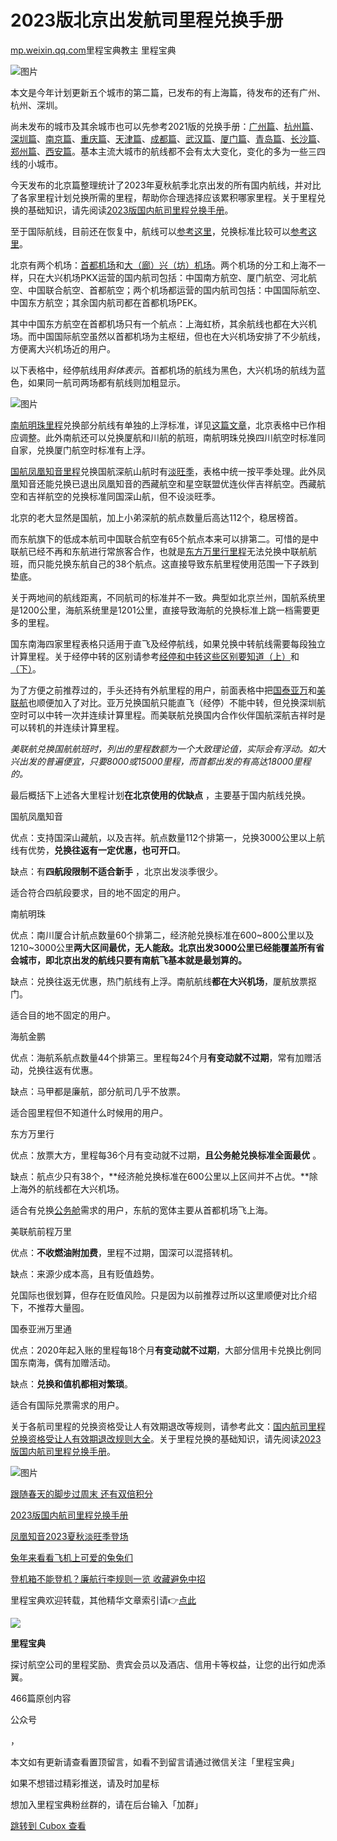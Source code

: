 2023版北京出发航司里程兑换手册
=================

[mp.weixin.qq.com](http://mp.weixin.qq.com/s?__biz=MzI4OTQ2MzQ0OQ==&mid=2247493686&idx=1&sn=6113617a21a2d1dcb495d1da6c04526e&chksm=ec2c65c0db5becd64422e80c8e0f2d32a822e431cb70044721dfa450588e67853c8e52b899a7&mpshare=1&scene=1&srcid=0501iFwnE2fcjZiV5vExXfZy&sharer_sharetime=1682938414775&sharer_shareid=c58007142b3c8dd4da3163f5c61d6b7b#rd)里程宝典教主 里程宝典


![图片](https://image.cubox.pro/article/2021091322320757604/63324.jpg?imageMogr2/quality/90/ignore-error/1)   

本文是今年计划更新五个城市的第二篇，已发布的有上海篇，待发布的还有广州、杭州、深圳。

尚未发布的城市及其余城市也可以先参考2021版的兑换手册：[广州篇](http://mp.weixin.qq.com/s?__biz=MzI4OTQ2MzQ0OQ==&mid=2247489154&idx=2&sn=0a415f4ff78e32c69d02a547876982c3&chksm=ec2f9b74db5812624fde85af3d91fe6370a3e82b157d44fede59cd76cf58cfec10afcf93ba8e&scene=21#wechat_redirect)、[杭州篇](http://mp.weixin.qq.com/s?__biz=MzI4OTQ2MzQ0OQ==&mid=2247489154&idx=1&sn=fc3ea01b8a37d8acde8ebb694fa7e1db&chksm=ec2f9b74db58126264e2d839bb282407c26af5716583329efc8677c1c1c1a5455e59e9737ad6&scene=21#wechat_redirect)、[深圳篇](http://mp.weixin.qq.com/s?__biz=MzI4OTQ2MzQ0OQ==&mid=2247489189&idx=1&sn=87ed3c9d058c09d233f8247a054de4ba&chksm=ec2f9b53db58124520dc67f215d2091307d8dcd338bb550fe37182c88e3a157fcf873ae59c5f&scene=21#wechat_redirect)、[南京篇](http://mp.weixin.qq.com/s?__biz=MzI4OTQ2MzQ0OQ==&mid=2247489228&idx=1&sn=2c8263b48bbde06aa8aa83ec571ce993&chksm=ec2f9b3adb58122c4a782795f2a52d2a9bf0a2113ac8c3bd1e8ad27d515e34cc27b23b6e1074&scene=21#wechat_redirect)、[重庆篇](http://mp.weixin.qq.com/s?__biz=MzI4OTQ2MzQ0OQ==&mid=2247489252&idx=1&sn=a904821b04383f44f03f683196e7a498&chksm=ec2f9b12db58120438fb54842f3021922a872fa02f407cfe262a628e0c0ec5ae0296ea11e3a4&scene=21#wechat_redirect)、[天津篇](http://mp.weixin.qq.com/s?__biz=MzI4OTQ2MzQ0OQ==&mid=2247489311&idx=1&sn=eb4e5ae89e04b20200aec1b3462a183f&chksm=ec2f9ae9db5813ff2c98bae4ba876c5b0ae2c715bc861ab36198d22a142c44a5f40c9b96d624&scene=21#wechat_redirect)、[成都篇](http://mp.weixin.qq.com/s?__biz=MzI4OTQ2MzQ0OQ==&mid=2247489387&idx=1&sn=37088392e8a4f25855e50a90e1c15c05&chksm=ec2f9a9ddb58138be97a013100ac6bc84a908c12a92619bf0892b2cc589590b8cab618f2d57a&scene=21#wechat_redirect)、[武汉篇](http://mp.weixin.qq.com/s?__biz=MzI4OTQ2MzQ0OQ==&mid=2247489408&idx=1&sn=375aa14d977f1f0adcedd47d0f4922c9&chksm=ec2f9a76db5813608f1c9a995bc6ebc02d0ed5401b519bed34e3bd0cc5663e6d97e8522ea9c7&scene=21#wechat_redirect)、[厦门篇](http://mp.weixin.qq.com/s?__biz=MzI4OTQ2MzQ0OQ==&mid=2247489434&idx=1&sn=508cbb3ece29cdf8a2d44114bb35af32&chksm=ec2f9a6cdb58137a13fe34b094b4e8fbd400ad3dd7df29548ab5fc03ea6c5c4360162922e05a&scene=21#wechat_redirect)、[青岛篇](http://mp.weixin.qq.com/s?__biz=MzI4OTQ2MzQ0OQ==&mid=2247489490&idx=1&sn=0352e0fe2796207a92d656528b39e4a7&chksm=ec2f9a24db581332bd12ab4c253c88d2320c4e796b171ff4220973d9c3a29b33a97d4fe4a502&scene=21#wechat_redirect)、[长沙篇](http://mp.weixin.qq.com/s?__biz=MzI4OTQ2MzQ0OQ==&mid=2247489492&idx=1&sn=a173797e848c0b7c72e56f9b9047f966&chksm=ec2f9a22db581334ec037573ab0e52b8b2b70c3f4833587842997ee2645b4e3a28b444c0a10c&scene=21#wechat_redirect)、[郑州篇](http://mp.weixin.qq.com/s?__biz=MzI4OTQ2MzQ0OQ==&mid=2247489544&idx=1&sn=47e3e23e50a4a5a26f2c3854d54ea4da&chksm=ec2f95fedb581ce82d2bef0538ecc2c978cceb219cac1f3f67e4a37d730f2e3fdb5a57363ae8&scene=21#wechat_redirect)、[西安篇](http://mp.weixin.qq.com/s?__biz=MzI4OTQ2MzQ0OQ==&mid=2247489629&idx=1&sn=56b0d35ad972363bea6187323e29baef&chksm=ec2f95abdb581cbde51b5288e35eb750ea7977c264145bcb461745306053677362482259e4c2&scene=21#wechat_redirect)。基本主流大城市的航线都不会有太大变化，变化的多为一些三四线的小城市。

今天发布的北京篇整理统计了2023年夏秋航季北京出发的所有国内航线，并对比了各家里程计划兑换所需的里程，帮助你合理选择应该累积哪家里程。关于里程兑换的基础知识，请先阅读[2023版国内航司里程兑换手册](http://mp.weixin.qq.com/s?__biz=MzI4OTQ2MzQ0OQ==&mid=2247493480&idx=1&sn=c0f2ec76202ff6a7544984f683c5e4c9&chksm=ec2c6a9edb5be388cd2c10d46bb120e92a8c7660c98c1d29bb0fdc0f5f369736fdec32f6e959&scene=21#wechat_redirect)。

至于国际航线，目前还在恢复中，航线可以[参考这里](http://mp.weixin.qq.com/s?__biz=MzI4OTQ2MzQ0OQ==&mid=2247493596&idx=1&sn=85865f1a629cf7aef6d8f528fca630b0&chksm=ec2c6a2adb5be33ca872cf923fc7aef0689cae057aaebf6d953cd0379776f3b491e656dabce1&scene=21#wechat_redirect)，兑换标准比较可以[参考这里](http://mp.weixin.qq.com/s?__biz=MzI4OTQ2MzQ0OQ==&mid=2247493083&idx=1&sn=d364fd5c4add2c55da9733cbd894ab13&chksm=ec2c682ddb5be13bac526563030900c382f4bbd46c0628c6b74bc5181119aec60a6bf0274e82&scene=21#wechat_redirect)。

北京有两个机场：[首都机场](http://mp.weixin.qq.com/s?__biz=MzI4OTQ2MzQ0OQ==&mid=2247491192&idx=1&sn=ba6e46d0aa5ba81b16a457e2f2d10ad9&chksm=ec2f938edb581a98777891c4ea3c0790c52c323043dba4359b26e11607363e45c2f229c98a45&scene=21#wechat_redirect)和[大（廊）兴（坊）机场](http://mp.weixin.qq.com/s?__biz=MzI4OTQ2MzQ0OQ==&mid=2247491011&idx=1&sn=1db5fa7b3e9dc9d448f18dc8c0074465&chksm=ec2f9035db581923139a5f3dcfcef77cc6a2a8d7c3aac7604110b85fea0bf27e04025dac1293&scene=21#wechat_redirect)。两个机场的分工和上海不一样，只在大兴机场PKX运营的国内航司包括：中国南方航空、厦门航空、河北航空、中国联合航空、首都航空；两个机场都运营的国内航司包括：中国国际航空、中国东方航空；其余国内航司都在首都机场PEK。

其中中国东方航空在首都机场只有一个航点：上海虹桥，其余航线也都在大兴机场。而中国国际航空虽然以首都机场为主枢纽，但也在大兴机场安排了不少航线，方便离大兴机场近的用户。

以下表格中，经停航线用*斜体表示*。首都机场的航线为黑色，大兴机场的航线为蓝色，如果同一航司两场都有航线则加粗显示。

![图片](https://image.cubox.pro/article/2023050117314552904/14506.jpg?imageMogr2/quality/90/ignore-error/1)

[南航明珠里程](http://mp.weixin.qq.com/s?__biz=MzI4OTQ2MzQ0OQ==&mid=2247490766&idx=1&sn=f9a1ab415985305da4074c065b5db692&chksm=ec2f9138db58182e6e79c0c255b6b720ca3159c8a288fab44be5750d744e1134a1be305cadfc&scene=21#wechat_redirect)兑换部分航线有单独的上浮标准，详见[这篇文章](http://mp.weixin.qq.com/s?__biz=MzI4OTQ2MzQ0OQ==&mid=2247490766&idx=1&sn=f9a1ab415985305da4074c065b5db692&chksm=ec2f9138db58182e6e79c0c255b6b720ca3159c8a288fab44be5750d744e1134a1be305cadfc&scene=21#wechat_redirect)，北京表格中已作相应调整。此外南航还可以兑换厦航和川航的航班，南航明珠兑换四川航空时标准同自家，兑换厦门航空时标准有上浮。

[国航凤凰知音里程](http://mp.weixin.qq.com/s?__biz=MzI4OTQ2MzQ0OQ==&mid=2247490453&idx=1&sn=c6c36e2c18c5246bd60fff02f5871a3c&chksm=ec2f9663db581f751feddb00dc7d8117da703ba03589b7290f51dac22e82f36caaf6fd5ac0aa&scene=21#wechat_redirect)兑换国航深航山航时有[淡旺季](http://mp.weixin.qq.com/s?__biz=MzI4OTQ2MzQ0OQ==&mid=2247493412&idx=1&sn=a79e791dcb425d68537320902d44a6dd&chksm=ec2c6ad2db5be3c494470264439d465cf39917f108aef62fcf12dfcc68363524d047c42ee45b&scene=21#wechat_redirect)，表格中统一按平季处理。此外凤凰知音还能兑换已退出凤凰知音的西藏航空和星空联盟优连伙伴吉祥航空。西藏航空和吉祥航空的兑换标准同国深山航，但不设淡旺季。

北京的老大显然是国航，加上小弟深航的航点数量后高达112个，稳居榜首。

而东航旗下的低成本航司中国联合航空有65个航点本来可以排第二。可惜的是中联航已经不再和东航进行常旅客合作，也就是[东方万里行里程](http://mp.weixin.qq.com/s?__biz=MzI4OTQ2MzQ0OQ==&mid=2247492677&idx=2&sn=56cde89ab6259790484467f26c4bb4ce&chksm=ec2c69b3db5be0a5dd1e60df15f005a0e47d31c6d5c20fc742dda36d7d18544dbb0bd384d947&scene=21#wechat_redirect)无法兑换中联航航班，而只能兑换东航自己的38个航点。这直接导致东航里程使用范围一下子跌到垫底。

关于两地间的航线距离，不同航司的标准并不一致。典型如北京兰州，国航系统里是1200公里，海航系统里是1201公里，直接导致海航的兑换标准上跳一档需要更多的里程。

国东南海四家里程表格只适用于直飞及经停航线，如果兑换中转航线需要每段独立计算里程。关于经停中转的区别请参考[经停和中转这些区别要知道（上）](http://mp.weixin.qq.com/s?__biz=MzI4OTQ2MzQ0OQ==&mid=2247485798&idx=1&sn=635cedfde4fb6454c6b56803766cc155&chksm=ec2f8490db580d86c7a39786b3dc6309e9f45e6069d917a97484b78e42f0ab42c28d68dd02da&scene=21#wechat_redirect)和[（下）](http://mp.weixin.qq.com/s?__biz=MzI4OTQ2MzQ0OQ==&mid=2247485829&idx=1&sn=5918886d5a9560bd088bf5bf0cc8d43c&chksm=ec2f8473db580d6555b8575be395cbe083abbe4f632cf1f7d375bf9ca367033dd80ada4b3ace&scene=21#wechat_redirect)。

为了方便之前推荐过的，手头还持有外航里程的用户，前面表格中把[国泰亚万](http://mp.weixin.qq.com/s?__biz=MzI4OTQ2MzQ0OQ==&mid=2247492854&idx=1&sn=2babf02851bd1469339565db16ae9958&chksm=ec2c6900db5be0169e271efced0e880839da17397cc1f0b8f10fc9c224c5566bae1f7f2f2b37&scene=21#wechat_redirect)和[美联航](http://mp.weixin.qq.com/s?__biz=MzI4OTQ2MzQ0OQ==&mid=2247493004&idx=1&sn=987ddc93d69be38317a4b403f8008f81&chksm=ec2c687adb5be16cc340195fa2b4e7a9181acb2f070ea3d3b7525cc2489cc81c1d8b28d26391&scene=21#wechat_redirect)也顺便加入了对比。亚万兑换国航只能直飞（经停）不能中转，但兑换深圳航空时可以中转一次并连续计算里程。而美联航兑换国内合作伙伴国航深航吉祥时是可以转机的并连续计算里程。

*美联航兑换国航航班时，列出的里程数额为一个大致理论值，实际会有浮动。如大兴出发的普遍便宜，只要8000或15000里程，而首都出发的有高达18000里程的。*

最后概括下上述各大里程计划**在北京使用的优缺点** ，主要基于国内航线兑换。


国航凤凰知音


优点：支持国深山藏航，以及吉祥。航点数量112个排第一，兑换3000公里以上航线有优势，**兑换往返有一定优惠，也可开口**。

缺点：有**四航段限制不适合新手** ，北京出发淡季很少。

适合符合四航段要求，目的地不固定的用户。


南航明珠


优点：南川厦合计航点数量60个排第二，经济舱兑换标准在600\~800公里以及1210\~3000公里**两大区间最优，无人能敌。北京出发3000公里已经能覆盖所有省会城市，即北京出发的航线只要有南航飞基本就是最划算的。**

缺点：兑换往返无优惠，热门航线有上浮。南航航线**都在大兴机场**，厦航放票抠门。

适合目的地不固定的用户。


海航金鹏   


优点：海航系航点数量44个排第三。里程每24个月**有变动就不过期**，常有加赠活动，兑换往返有优惠。

缺点：马甲都是廉航，部分航司几乎不放票。

适合囤里程但不知道什么时候用的用户。


东方万里行


优点：放票大方，里程每36个月有变动就不过期，**且公务舱兑换标准全面最优** 。

缺点：航点少只有38个，**经济舱兑换标准在600公里以上区间并不占优。**除上海外的航线都在大兴机场。

适合有兑换[公务舱](http://mp.weixin.qq.com/s?__biz=MzI4OTQ2MzQ0OQ==&mid=2247493087&idx=1&sn=df6b7f727bbf8cd70b83351db987a274&chksm=ec2c6829db5be13f02664dc03c4089e13068f980d849297ef875200a6e3a3f55d00f2d49e793&scene=21#wechat_redirect)需求的用户，东航的宽体主要从首都机场飞上海。


美联航前程万里


优点：**不收燃油附加费**，里程不过期，国深可以混搭转机。

缺点：来源少成本高，且有贬值趋势。

兑国际也很划算，但存在贬值风险。只是因为以前推荐过所以这里顺便对比介绍下，不推荐大量囤。


国泰亚洲万里通


优点：2020年起入账的里程每18个月**有变动就不过期**，大部分信用卡兑换比例同国东南海，偶有加赠活动。

缺点：**兑换和值机都相对繁琐**。

适合有国际兑票需求的用户。

关于各航司里程的兑换资格受让人有效期退改等规则，请参考此文：[国内航司里程兑换资格受让人有效期退改规则大全](http://mp.weixin.qq.com/s?__biz=MzI4OTQ2MzQ0OQ==&mid=2247487035&idx=2&sn=fb246ac515140935e91e9c90d6c01ee8&chksm=ec2f83cddb580adb40d7302ebd51ca6f4e45b68d12856575280a1da3c7ddc40540c9e4041a8c&scene=21#wechat_redirect)。关于里程兑换的基础知识，请先阅读[2023版国内航司里程兑换手册](http://mp.weixin.qq.com/s?__biz=MzI4OTQ2MzQ0OQ==&mid=2247493480&idx=1&sn=c0f2ec76202ff6a7544984f683c5e4c9&chksm=ec2c6a9edb5be388cd2c10d46bb120e92a8c7660c98c1d29bb0fdc0f5f369736fdec32f6e959&scene=21#wechat_redirect)。

[](http://mp.weixin.qq.com/s?__biz=MzI4OTQ2MzQ0OQ==&mid=2247489983&idx=1&sn=fd68318ffa61df48749fed2b16f78559&chksm=ec2f9449db581d5fe34fceba70d7ea8bce7aafb6a367ac2e35d3d78fef9ff84593e39667764f&scene=21#wechat_redirect)

![图片](https://image.cubox.pro/article/2023041121130618856/57264.jpg?imageMogr2/quality/90/ignore-error/1)

[跟随春天的脚步过周末 还有双倍积分](http://mp.weixin.qq.com/s?__biz=MzI4OTQ2MzQ0OQ==&mid=2247493506&idx=1&sn=fdfee915ddb06fa52bd43b2104756541&chksm=ec2c6a74db5be362e6407d6de7e1d434e66aced30814fb4858efc196ae347f66f0dc97db1140&scene=21#wechat_redirect)   

[2023版国内航司里程兑换手册](http://mp.weixin.qq.com/s?__biz=MzI4OTQ2MzQ0OQ==&mid=2247493480&idx=1&sn=c0f2ec76202ff6a7544984f683c5e4c9&chksm=ec2c6a9edb5be388cd2c10d46bb120e92a8c7660c98c1d29bb0fdc0f5f369736fdec32f6e959&scene=21#wechat_redirect)

[凤凰知音2023夏秋淡旺季登场](http://mp.weixin.qq.com/s?__biz=MzI4OTQ2MzQ0OQ==&mid=2247493412&idx=1&sn=a79e791dcb425d68537320902d44a6dd&chksm=ec2c6ad2db5be3c494470264439d465cf39917f108aef62fcf12dfcc68363524d047c42ee45b&scene=21#wechat_redirect)  

[兔年来看看飞机上可爱的兔兔们](http://mp.weixin.qq.com/s?__biz=MzI4OTQ2MzQ0OQ==&mid=2247492973&idx=1&sn=74eb08c26cfbf17b917e828ff56c0170&chksm=ec2c689bdb5be18d78c9496170574ac4936f8d6ef6790a5bb9115bd5fb6e9a2c604825ea2595&scene=21#wechat_redirect)  

[登机箱不能登机？廉航行李规则一览 收藏避免中招](http://mp.weixin.qq.com/s?__biz=MzI4OTQ2MzQ0OQ==&mid=2247493288&idx=1&sn=df994f0ec1a741a6c1b10a342157a1d8&chksm=ec2c6b5edb5be248b7ffa7d256d8c92f677a923eb883db955540fd5fb5a96ed76c515d6edbe4&scene=21#wechat_redirect)

里程宝典欢迎转载，其他精华文章索引请👉[点此](http://mp.weixin.qq.com/s?__biz=MzI4OTQ2MzQ0OQ==&mid=2247489864&idx=1&sn=6b1490fc41ecb956c1406b58f673cc2f&chksm=ec2f94bedb581da879a00f339e4cd327097ed777def30641e90464ef76280192a35f79abe356&scene=21#wechat_redirect)

![](https://image.cubox.pro/article/2022030917050942810/29600.jpg)

**里程宝典**

探讨航空公司的里程奖励、贵宾会员以及酒店、信用卡等权益，让您的出行如虎添翼。

466篇原创内容

公众号

，

本文如有更新请查看置顶留言，如看不到留言请通过微信关注「里程宝典」

如果不想错过精彩推送，请及时加星标

想加入里程宝典粉丝群的，请在后台输入「加群」

[跳转到 Cubox 查看](https://cubox.pro/my/card?id=7052667036144503188)

